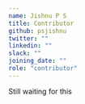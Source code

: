 ```yaml
---
name: Jishnu P S
title: Contributor
github: psjishnu
twitter: ""
linkedin: ""
slack: ""
joining_date: ""
role: "contributor"
---
```


Still waiting for this
